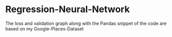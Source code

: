 # Regression-Neural-Network

The loss and validation graph along with the Pandas snippet of the code are based on my Google-Places-Dataset
